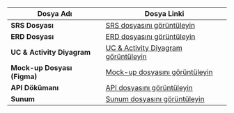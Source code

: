
| Dosya Adı                    | Dosya Linki                           |
|------------------------------|---------------------------------------|
| **SRS Dosyası**               | [SRS dosyasını görüntüleyin](<https://docs.google.com/document/d/15YboBUPSw7X_NYg0M-KS3XmWMH00k2Wyx6pOUpQnrsQ/edit?tab=t.0#heading=h.a0lorw6s317o>)       |
| **ERD Dosyası**               | [ERD dosyasını görüntüleyin](<https://app.diagrams.net/#G1YJkyg4gvOQ1IL97XJsza5-jzuzm6SZ6M#%7B%22pageId%22%3A%22R2lEEEUBdFMjLlhIrx00%22%7D>)       |
| **UC & Activity Diyagram**   | [UC & Activity Diyagram görüntüleyin](<https://app.diagrams.net/#G1CJAT6fyyLIP0fU2r15nsgXh7K-ItxRvK#%7B%22pageId%22%3A%22f4skHj8sSv_sDj1zWU8y%22%7D>)   |
| **Mock-up Dosyası (Figma)**  | [Mock-up dosyasını görüntüleyin](<https://www.figma.com/design/QQ3ShnN2x2JlI71q4Q1nvP/Academy9-P1-CRM?node-id=0-1&node-type=canvas&t=q8iTUpYIDqp21PzQ-0>) |
| **API Dökümanı**   | [API dosyasını görüntüleyin](<https://docs.google.com/document/d/1SsUnUrcjNlxBWWfXb8zqkeWiJcRmCfX9Ta7IddVNPZA/edit?tab=t.0#heading=h.449eaooyt6c1>)   |
| **Sunum**   | [Sunum dosyasını görüntüleyin](<https://etiyacorp-my.sharepoint.com/:p:/r/personal/asafcem_akin_etiya_com/_layouts/15/Doc.aspx?sourcedoc=%7BA1F3EA92-F5BD-4168-ADD7-70EEB03D30AF%7D&file=Presentation1.pptx&action=edit&mobileredirect=true&DefaultItemOpen=1&wdOrigin=MARKETING.POWERPOINT.SIGNIN%2CAPPHOME-WEB.JUMPBACKIN&wdPreviousSession=eeac86bc-ed56-4fee-95f7-6d5c20ae233b&wdPreviousSessionSrc=AppHomeWeb&ct=1730200873394>)   |

